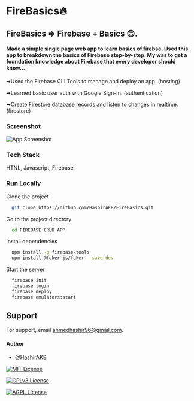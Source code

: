 
# FireBasics🔥

## FireBasics => Firebase + Basics 😊.

#### Made a simple single page web app to learn basics of firebse. Used this app to breakdown the basics of Firebase step-by-step. My was to get a foundation knowledge about Firebase that every developer should know…

➡Used the Firebase CLI Tools to manage and deploy an app. (hosting)

➡Learned basic user auth with Google Sign-In. (authentication)

➡Create Firestore database records and listen to changes in realtime. (firestore)

### Screenshot
![App Screenshot](https://user-images.githubusercontent.com/20386725/185793532-1d6fc1de-6bea-4f8b-908b-2168a16dd0ca.png)


### Tech Stack
HTNL, Javascript, Firebase
### Run Locally

Clone the project

```bash
  git clone https://github.com/HashirAKB/FireBasics.git
```

Go to the project directory

```bash
  cd FIREBASE CRUD APP
```

Install dependencies

```bash
  npm install -g firebase-tools
  npm install @faker-js/faker --save-dev
```

Start the server

```bash
  firebase init
  firebase login
  firebase deploy
  firebase emulators:start
```


## Support

For support, email ahmedhashir96@gmail.com.


#### Author

- [@HashirAKB](https://www.github.com/in/hashirakb)



[![MIT License](https://img.shields.io/badge/License-MIT-green.svg)](https://choosealicense.com/licenses/mit/)

[![GPLv3 License](https://img.shields.io/badge/License-GPL%20v3-yellow.svg)](https://opensource.org/licenses/)

[![AGPL License](https://img.shields.io/badge/license-AGPL-blue.svg)](http://www.gnu.org/licenses/agpl-3.0)

